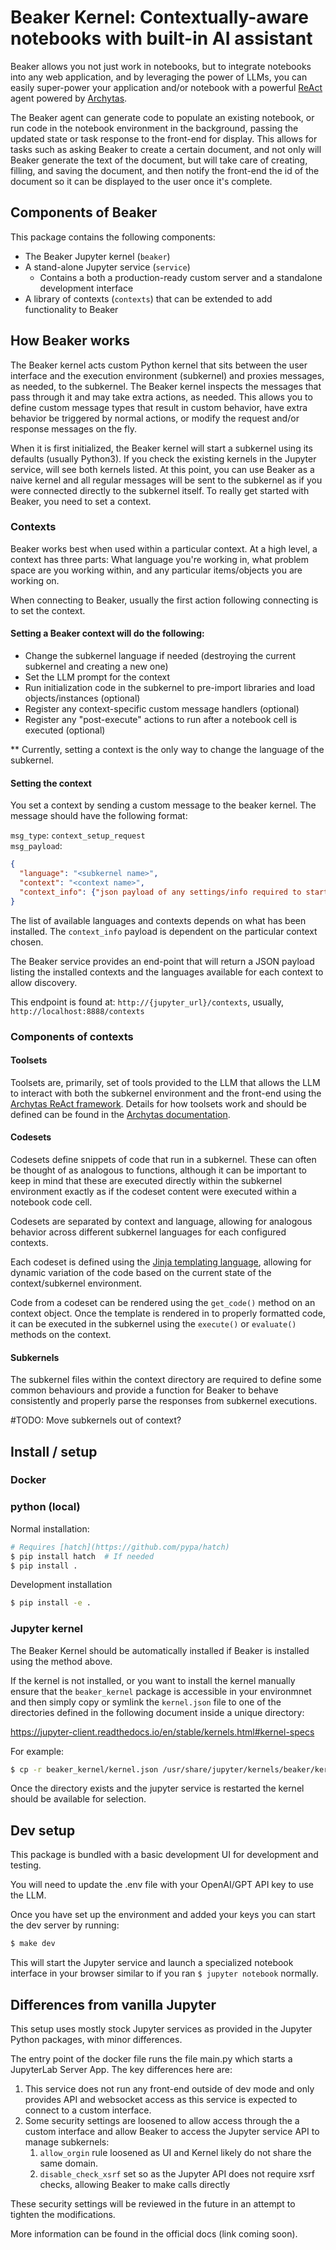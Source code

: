 # Beaker Kernel: Contextually-aware notebooks with built-in AI assistant
Beaker allows you not just work in notebooks, but to integrate notebooks into any web application, and by leveraging the power of LLMs, you can easily super-power your application and/or notebook with a powerful [ReAct](https://www.promptingguide.ai/techniques/react) agent powered by [Archytas](https://github.com/jataware/archytas).

The Beaker agent can generate code to populate an existing notebook, or run code in the notebook environment in the background, passing the updated state or task response to the front-end for display. This allows for tasks such as asking Beaker to create a certain document, and not only will Beaker generate the text of the document, but will take care of creating, filling, and saving the document, and then notify the front-end the id of the document so it can be displayed to the user once it's complete.


## Components of Beaker

This package contains the following components:

* The Beaker Jupyter kernel (`beaker`)
* A stand-alone Jupyter service (`service`)
  * Contains a both a production-ready custom server and a standalone development interface
* A library of contexts (`contexts`) that can be extended to add functionality to Beaker


## How Beaker works

The Beaker kernel acts custom Python kernel that sits between the user interface and the execution environment (subkernel) and proxies messages, as needed, to the subkernel. The Beaker kernel inspects the messages that pass through it and may take extra actions, as needed. This allows you to define custom message types that result in custom behavior, have extra behavior be triggered by normal actions, or modify the request and/or response messages on the fly.

When it is first initialized, the Beaker kernel will start a subkernel using its defaults (usually Python3). If you check the existing kernels in the Jupyter service, will see both kernels listed. At this point, you can use Beaker as a naive kernel and all regular messages will be sent to the subkernel as if you were connected directly to the subkernel itself. To really get started with Beaker, you need to set a context.

### Contexts

Beaker works best when used within a particular context. At a high level, a context has three parts: What language you're working in, what problem space are you working within, and any particular items/objects you are working on.

When connecting to Beaker, usually the first action following connecting is to set the context.

#### Setting a Beaker context will do the following:

* Change the subkernel language if needed (destroying the current subkernel and creating a new one)
* Set the LLM prompt for the context
* Run initialization code in the subkernel to pre-import libraries and load objects/instances  (optional)
* Register any context-specific custom message handlers (optional)
* Register any "post-execute" actions to run after a notebook cell is executed (optional)

** Currently, setting a context is the only way to change the language of the subkernel.

#### Setting the context

You set a context by sending a custom message to the beaker kernel. The message should have the following format:

`msg_type`: `context_setup_request`<br/>
`msg_payload`:<br/>
```json
{
  "language": "<subkernel name>",
  "context": "<context name>",
  "context_info": {"json payload of any settings/info required to start the context"}
}
```

The list of available languages and contexts depends on what has been installed. The `context_info` payload is dependent on the particular context chosen.

The Beaker service provides an end-point that will return a JSON payload listing the installed contexts and the languages available for each context to allow discovery.

This endpoint is found at: `http://{jupyter_url}/contexts`, usually, `http://localhost:8888/contexts`

### Components of contexts

#### Toolsets

Toolsets are, primarily, set of tools provided to the LLM that allows the LLM to interact with both the subkernel environment and the front-end using the [Archytas ReAct framework](https://github.com/jataware/archytas). Details for how toolsets work and should be defined can be found in the [Archytas documentation](https://github.com/jataware/archytas).


#### Codesets

Codesets define snippets of code that run in a subkernel. These can often be thought of as analogous to functions, although it can be important to keep in mind that these are executed directly within the subkernel environment exactly as if the codeset content were executed within a notebook code cell.

Codesets are separated by context and language, allowing for analogous behavior across different subkernel languages for each configured contexts.

Each codeset is defined using the [Jinja templating language](https://jinja.palletsprojects.com/en/3.1.x/), allowing for dynamic variation of the code based on the current state of the context/subkernel environment.

Code from a codeset can be rendered using the `get_code()` method on an context object.
Once the template is rendered in to properly formatted code, it can be executed in the subkernel using the `execute()` or `evaluate()` methods on the context.


#### Subkernels

The subkernel files within the context directory are required to define some common behaviours and provide a function for Beaker to behave consistently and properly parse the responses from subkernel executions.

#TODO: Move subkernels out of context?


## Install / setup

### Docker



### python (local)

Normal installation:
```bash
# Requires [hatch](https://github.com/pypa/hatch)
$ pip install hatch  # If needed
$ pip install .
```

Development installation
```bash
$ pip install -e .
```


### Jupyter kernel

The Beaker Kernel should be automatically installed if Beaker is installed
using the method above.

If the kernel is not installed, or you want to install the kernel manually
ensure that the `beaker_kernel` package is accessible in your environmnet
and then simply copy or symlink the `kernel.json` file to one of the 
directories defined in the following document inside a unique directory:

https://jupyter-client.readthedocs.io/en/stable/kernels.html#kernel-specs


For example:
```bash
$ cp -r beaker_kernel/kernel.json /usr/share/jupyter/kernels/beaker/kernel.json
```

Once the directory exists and the jupyter service is restarted the kernel
should be available for selection.


## Dev setup

This package is bundled with a basic development UI for development and testing.

You will need to update the .env file with your OpenAI/GPT API key to use the
LLM.

Once you have set up the environment and added your keys you can start the dev
server by running:

```bash
$ make dev
```

This will start the Jupyter service and launch a specialized notebook
interface in your browser similar to if you ran `$ jupyter notebook` normally.


## Differences from vanilla Jupyter

This setup uses mostly stock Jupyter services as provided in the Jupyter Python
packages, with minor differences.

The entry point of the docker file runs the file main.py which
starts a JupyterLab Server App. The key differences here
are:
1. This service does not run any front-end outside of dev mode and only provides
  API and websocket access as this service is expected to connect to a custom 
  interface.
2. Some security settings are loosened to allow access through the a custom 
  interface and allow Beaker to access the Jupyter service API to manage 
  subkernels:
    1. `allow_orgin` rule loosened as UI and Kernel likely do not share the same
      domain.
    2. `disable_check_xsrf` set so as the Jupyter API does not require xsrf 
      checks, allowing Beaker to make calls directly

These security settings will be reviewed in the future in an attempt to tighten
the modifications.

More information can be found in the official docs (link coming soon).
